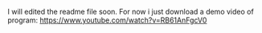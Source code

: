 I will edited the readme file soon. For now i just download a demo video of program: https://www.youtube.com/watch?v=RB61AnFgcV0
